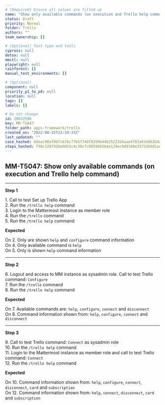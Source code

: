 ```yaml
---
# (Required) Ensure all values are filled up
name: "Show only available commands (on execution and Trello help command)"
status: Draft
priority: Normal
folder: Trello
authors: ""
team_ownership: []

# (Optional) Test type and tools
cypress: null
detox: null
mmctl: null
playwright: null
rainforest: []
manual_test_environments: []

# (Optional)
component: null
priority_p1_to_p4: null
location: null
tags: []
labels: []

# Do not change
id: 28632596
key: MM-T5047
folder_path: apps-framework/trello
created_on: "2022-08-15T22:39:33Z"
last_updated: ""
case_hashed: ddeac90af0d7c676c7765f740f9289bd4625223d4aae4783a63e882b4a3bd68a102ede51b30b6f2014d90892474ba5c6
steps_hashed: fd4c328f936e0d53c4c38cfc8059603b4e124ec9d9100e3573109d1ae6e539ed28995b6a453696ca5905e58c4abda112
---
```


## MM-T5047: Show only available commands (on execution and Trello help command)

---

**Step 1**

1\. Call to test Set up Trello App\
2\. Run the `/trello help` command\
3\. Login to the Mattermost instance as member role\
4\. Run the `/trello` command\
5\. Run the `/trello help` command

**Expected**

On 2. Only are shown `help` and `configure` command information\
On 4. Only available command is `help`\
On 5. Only is shown `help` command information

---

**Step 2**

6\. Logout and access to MM instance as sysadmin role. Call to test Trello command: `Configure`\
7\. Run the `/trello` command\
8\. Run the `/trello help` command

**Expected**

On 7. Available commands are: `help`, `configure`, `connect` and `disconnect`\
On 8. Command information shown from: `help`, `configure`, `connect` and `disconnect`

---

**Step 3**

9\. Call to test Trello command: `Connect` as sysadmin role\
10\. Run the `/trello help` command\
11\. Login to the Mattermost instance as member role and call to test Trello command: `Connect`\
12\. Run the `/trello help` command

**Expected**

On 10. Command information shown from: `help`, `configure`, `connect`, `disconnect`, `card` and `subscription`\
On 12. Command information shown from: `help`, `connect`, `disconnect`, `card` and `subscription`
